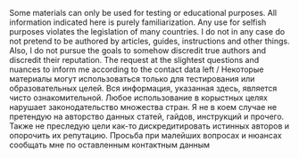 Some materials can only be used for testing or educational purposes. All information indicated here is purely familiarization. Any use for selfish purposes violates the legislation of many countries. I do not in any case do not pretend to be authored by articles, guides, instructions and other things. Also, I do not pursue the goals to somehow discredit true authors and discredit their reputation. The request at the slightest questions and nuances to inform me according to the contact data left / Некоторые материалы могут использоваться только для тестирования или образовательных целей. Вся информация, указанная здесь, является чисто ознакомительной. Любое использование в корыстных целях нарушает законодательство множества стран. Я не в коем случае не претендую на авторство данных статей, гайдов, инструкций и прочего. Также не преследую цели как-то дискредитировать истинных авторов и опорочить их репутацию. Просьба при малейших вопросах и нюансах сообщать мне по оставленным контактным данным